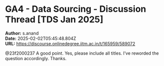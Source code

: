 # GA4 - Data Sourcing - Discussion Thread [TDS Jan 2025]

**Author:** s.anand  
**Date:** 2025-02-02T05:45:48.804Z  
**URL:** https://discourse.onlinedegree.iitm.ac.in/t/165959/589072

@23f2000237 A good point. Yes, please include all titles. I’ve reworded the question accordingly. Thanks.
